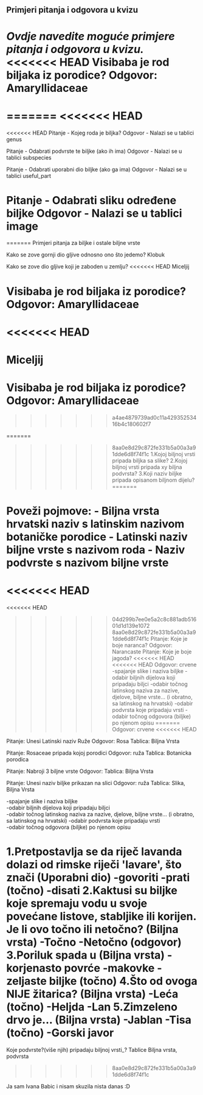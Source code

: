 ## Primjeri pitanja i odgovora u kvizu
_Ovdje navedite moguće primjere pitanja i odgovora u kvizu._  
<<<<<<< HEAD
Visibaba je rod biljaka iz porodice? Odgovor: Amaryllidaceae
=======
=======
<<<<<<< HEAD
=======

<<<<<<< HEAD
Pitanje - Kojeg roda je biljka?
Odgovor - Nalazi se u tablici genus

Pitanje - Odabrati podvrste te biljke (ako ih ima)
Odgovor - Nalazi se u tablici subspecies

Pitanje - Odabrati uporabni dio biljke (ako ga ima)
Odgovor - Nalazi se u tablici useful_part

Pitanje - Odabrati sliku određene biljke
Odgovor - Nalazi se u tablici image
=======


=======
Primjeri pitanja za biljke i ostale biljne vrste

Kako se zove gornji dio gljive odnosno ono što jedemo?
Klobuk


Kako se zove dio gljive koji je zaboden u zemlju?
<<<<<<< HEAD
Miceljij

Visibaba je rod biljaka iz porodice? Odgovor: Amaryllidaceae
=======

<<<<<<< HEAD
=======
Miceljij
=======

Visibaba je rod biljaka iz porodice? Odgovor: Amaryllidaceae
=======
>>>>>>> a4ae4879739ad0c11a42935253416b4c180602f7

=======


>>>>>>> 8aa0e8d29c872fe331b5a00a3a91dde6d8f74f1c
1.Kojoj biljnoj vrsti pripada biljka sa slike?
2.Kojoj biljnoj vrsti pripada xy biljna podvrsta?
3.Koji naziv biljke pripada opisanom biljnom dijelu?
=======

Poveži pojmove:
    - Biljna vrsta hrvatski naziv s latinskim nazivom botaničke porodice
    - Latinski naziv biljne vrste s nazivom roda
    - Naziv podvrste s nazivom biljne vrste
=======
<<<<<<< HEAD
=======

<<<<<<< HEAD
>>>>>>> 04d299b7ee0e5a2c8c881adb51601d1d139e1072
>>>>>>> 8aa0e8d29c872fe331b5a00a3a91dde6d8f74f1c
Pitanje: Koje je boje naranca?
Odgovor: Narancaste
Pitanje: Koje je boje jagoda?
<<<<<<< HEAD
<<<<<<< HEAD
Odgovor: crvene
-spajanje slike i naziva biljke
-odabir biljnih dijelova koji pripadaju biljci
-odabir točnog latinskog naziva za nazive, djelove, biljne vrste... (i obratno, sa latinskog na hrvatski)
-odabir podvrsta koje pripadaju vrsti
-odabir točnog odgovora (biljke) po njenom opisu
=======
Odgovor: crvene
<<<<<<< HEAD

Pitanje: Unesi Latinski naziv Ruže
Odgovor: Rosa
Tablica: Biljna Vrsta

Pitanje: Rosaceae pripada kojoj porodici
Odgovor: ruža
Tablica: Botanicka porodica

Pitanje: Nabroji 3 biljne vrste
Odgovor: 
Tablica: Biljna Vrsta

Pitanje: Unesi naziv biljke prikazan na slici
Odgovor: ruža
Tablica: Slika, Biljna Vrsta


<p>
-spajanje slike i naziva biljke </br>
-odabir biljnih dijelova koji pripadaju biljci</br>
-odabir točnog latinskog naziva za nazive, djelove, biljne vrste... (i obratno, sa latinskog na hrvatski)
-odabir podvrsta koje pripadaju vrsti</br>
-odabir točnog odgovora (biljke) po njenom opisu</br>
</p>


1.Pretpostavlja se da riječ lavanda dolazi od rimske riječi 'lavare', što znači (Uporabni dio)
-govoriti
-prati (točno)
-disati
2.Kaktusi su biljke koje spremaju vodu u svoje povećane listove, stabljike ili korijen. Je li ovo točno ili netočno? (Biljna vrsta)
-Točno
-Netočno (odgovor)
3.Poriluk spada u (Biljna vrsta)
-korjenasto povrće
-makovke
-zeljaste biljke (točno)
4.Što od ovoga NIJE žitarica? (Biljna vrsta)
-Leća (točno)
-Heljda
-Lan
5.Zimzeleno drvo je... (Biljna vrsta)
-Jablan
-Tisa (točno)
-Gorski javor
=======
Koje podvrste?(više njih) pripadaju biljnoj vrsti_? Tablice Biljna vrsta, podvrsta
>>>>>>> 8aa0e8d29c872fe331b5a00a3a91dde6d8f74f1c

Ja sam Ivana Babic i nisam skuzila nista danas :D